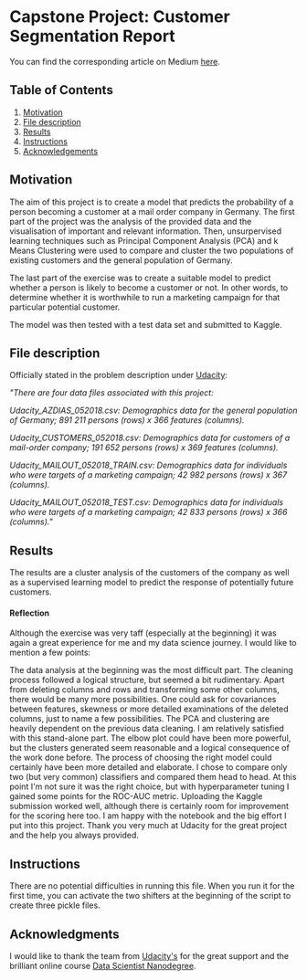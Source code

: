 # Capstone Project: Customer Segmentation Report

You can find the corresponding article on Medium [here](https://medium.com/@jonas_theiler/capstone-project-customer-segmentation-report-74d094de5f).

## Table of Contents

1. [Motivation](#motivation)
2. [File description](#file)
3. [Results](#results)
4. [Instructions](#instructions)
5. [Acknowledgements](#acknowledgements)

## Motivation <a name="motivation"></a>

The aim of this project is to create a model that predicts the probability of a person becoming a customer at a mail 
order company in Germany. The first part of the project was the analysis of the provided data and the visualisation of 
important and relevant information. Then, unsurpervised learning techniques such as Principal Component Analysis (PCA) 
and k Means Clustering were used to compare and cluster the two populations of existing customers and the general 
population of Germany.

The last part of the exercise was to create a suitable model to predict whether a person is likely to become a customer 
or not. In other words, to determine whether it is worthwhile to run a marketing campaign for that particular potential 
customer.

The model was then tested with a test data set and submitted to Kaggle.


## File description <a name="file"></a>

Officially stated in the problem description under [Udacity](https://www.udacity.com/):

*"There are four data files associated with this project:*

*Udacity_AZDIAS_052018.csv: Demographics data for the general population of Germany; 891 211 persons (rows) x 366 features (columns).*

*Udacity_CUSTOMERS_052018.csv: Demographics data for customers of a mail-order company; 191 652 persons (rows) x 369 features (columns).*

*Udacity_MAILOUT_052018_TRAIN.csv: Demographics data for individuals who were targets of a marketing campaign; 42 982 persons (rows) x 367 (columns).*

*Udacity_MAILOUT_052018_TEST.csv: Demographics data for individuals who were targets of a marketing campaign; 42 833 persons (rows) x 366 (columns)."*


## Results <a name="results"></a>

The results are a cluster analysis of the customers of the company as well as a supervised learning model to predict 
the response of potentially future customers.



#### Reflection

Although the exercise was very taff (especially at the beginning) it was again a great experience for me and my data 
science journey. I would like to mention a few points:

The data analysis at the beginning was the most difficult part. The cleaning process followed a logical structure, but 
seemed a bit rudimentary. Apart from deleting columns and rows and transforming some other columns, there would be many 
more possibilities. One could ask for covariances between features, skewness or more detailed examinations of the 
deleted columns, just to name a few possibilities.
The PCA and clustering are heavily dependent on the previous data cleaning. I am relatively satisfied with this 
stand-alone part. The elbow plot could have been more powerful, but the clusters generated seem reasonable and a logical 
consequence of the work done before.
The process of choosing the right model could certainly have been more detailed and elaborate. I chose to compare only 
two (but very common) classifiers and compared them head to head. At this point I'm not sure it was the right choice, 
but with hyperparameter tuning I gained some points for the ROC-AUC metric. Uploading the Kaggle submission worked well, 
although there is certainly room for improvement for the scoring here too.
I am happy with the notebook and the big effort I put into this project. Thank you very much at Udacity for the great 
project and the help you always provided.

## Instructions <a name="instructions"></a>

There are no potential difficulties in running this file. When you run it for the first time, you can activate the two 
shifters at the beginning of the script to create three pickle files.


## Acknowledgments <a name="acknowledgments"></a>

I would like to thank the team from [Udacity's](https://www.udacity.com/) for the great support and the brilliant online 
course [Data Scientist Nanodegree](https://www.udacity.com/course/data-scientist-nanodegree--nd025).